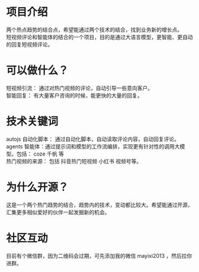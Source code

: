 # 项目介绍
两个热点趋势的结合点，希望能通过两个技术的结合，找到业务新的增长点。<br/>
短视频评论和智能体的结合的一个项目，目的是通过大语言模型，更智能、更自动的回复短视频评论。

# 可以做什么？
短视频引流： 通过对热门视频的评论，自动引导一些意向客户。<br/>
智能回复： 有大量客户咨询的时候，能更快的大量的回复。

# 技术关键词
autojs 自动化脚本： 通过自动化脚本，自动读取评论内容，自动回复评论。<br/>
agents 智能体：通过提示词和模型的工作流编排，实现更有针对性的调用大模型。包括： coze 千帆 等<br/>
热门视频的来源： 包括 抖音热门短视频  小红书 视频号等。

# 为什么开源？
这是一个两个热门趋势的结合，趋势内的技术，变动都比较大。希望能通过开源，汇集更多相似爱好的伙伴一起发掘新的机会。

# 社区互动
目前有个微信群，因为二维码会过期，可先添加我的微信 mayixi2013 ，然后拉你进群。
